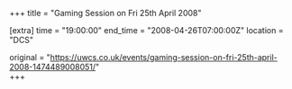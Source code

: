 +++
title = "Gaming Session on Fri 25th April 2008"

[extra]
time = "19:00:00"
end_time = "2008-04-26T07:00:00Z"
location = "DCS"

original = "https://uwcs.co.uk/events/gaming-session-on-fri-25th-april-2008-1474489008051/"    
+++



